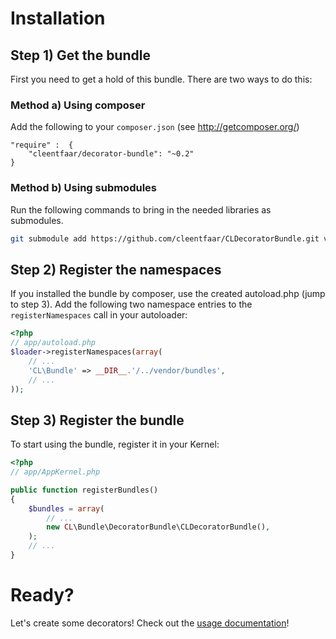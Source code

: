 # Installation

## Step 1) Get the bundle

First you need to get a hold of this bundle. There are two ways to do this:

### Method a) Using composer

Add the following to your ``composer.json`` (see http://getcomposer.org/)

    "require" :  {
        "cleentfaar/decorator-bundle": "~0.2"
    }


### Method b) Using submodules

Run the following commands to bring in the needed libraries as submodules.

```bash
git submodule add https://github.com/cleentfaar/CLDecoratorBundle.git vendor/bundles/CL/Bundle/DecoratorBundle
```


## Step 2) Register the namespaces

If you installed the bundle by composer, use the created autoload.php  (jump to step 3).
Add the following two namespace entries to the `registerNamespaces` call in your autoloader:

``` php
<?php
// app/autoload.php
$loader->registerNamespaces(array(
    // ...
    'CL\Bundle' => __DIR__.'/../vendor/bundles',
    // ...
));
```


## Step 3) Register the bundle

To start using the bundle, register it in your Kernel:

``` php
<?php
// app/AppKernel.php

public function registerBundles()
{
    $bundles = array(
        // ...
        new CL\Bundle\DecoratorBundle\CLDecoratorBundle(),
    );
    // ...
}
```


# Ready?

Let's create some decorators! Check out the [usage documentation](usage.md)!
